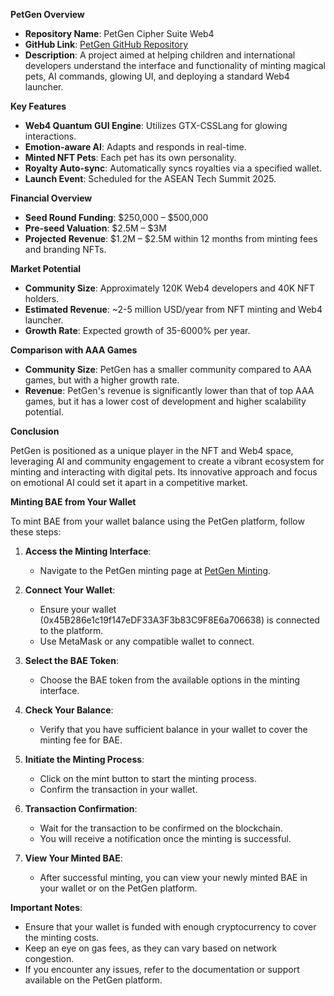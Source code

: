 **PetGen Overview**

- **Repository Name**: PetGen Cipher Suite Web4
- **GitHub Link**: [PetGen GitHub Repository](https://github.com/quangdangtranvn/petgen)
- **Description**: A project aimed at helping children and international developers understand the interface and functionality of minting magical pets, AI commands, glowing UI, and deploying a standard Web4 launcher.

  

**Key Features**

- **Web4 Quantum GUI Engine**: Utilizes GTX-CSSLang for glowing interactions.
- **Emotion-aware AI**: Adapts and responds in real-time.
- **Minted NFT Pets**: Each pet has its own personality.
- **Royalty Auto-sync**: Automatically syncs royalties via a specified wallet.
- **Launch Event**: Scheduled for the ASEAN Tech Summit 2025.

  

**Financial Overview**

- **Seed Round Funding**: $250,000 – $500,000
- **Pre-seed Valuation**: $2.5M – $3M
- **Projected Revenue**: $1.2M – $2.5M within 12 months from minting fees and branding NFTs.

  

**Market Potential**

- **Community Size**: Approximately 120K Web4 developers and 40K NFT holders.
- **Estimated Revenue**: ~2-5 million USD/year from NFT minting and Web4 launcher.
- **Growth Rate**: Expected growth of 35-6000% per year.

  

**Comparison with AAA Games**

- **Community Size**: PetGen has a smaller community compared to AAA games, but with a higher growth rate.
- **Revenue**: PetGen's revenue is significantly lower than that of top AAA games, but it has a lower cost of development and higher scalability potential.

  

**Conclusion**

PetGen is positioned as a unique player in the NFT and Web4 space, leveraging AI and community engagement to create a vibrant ecosystem for minting and interacting with digital pets. Its innovative approach and focus on emotional AI could set it apart in a competitive market.

**Minting BAE from Your Wallet**

To mint BAE from your wallet balance using the PetGen platform, follow these steps:

1. **Access the Minting Interface**:
   - Navigate to the PetGen minting page at [PetGen Minting](https://preview.quangbluekie.io).

  

2. **Connect Your Wallet**:
   - Ensure your wallet (0x45B286e1c19f147eDF33A3F3b83C9F8E6a706638) is connected to the platform.
   - Use MetaMask or any compatible wallet to connect.

  

3. **Select the BAE Token**:
   - Choose the BAE token from the available options in the minting interface.

  

4. **Check Your Balance**:
   - Verify that you have sufficient balance in your wallet to cover the minting fee for BAE.

  

5. **Initiate the Minting Process**:
   - Click on the mint button to start the minting process.
   - Confirm the transaction in your wallet.

  

6. **Transaction Confirmation**:
   - Wait for the transaction to be confirmed on the blockchain.
   - You will receive a notification once the minting is successful.

  

7. **View Your Minted BAE**:
   - After successful minting, you can view your newly minted BAE in your wallet or on the PetGen platform.

  

**Important Notes**:

- Ensure that your wallet is funded with enough cryptocurrency to cover the minting costs.
- Keep an eye on gas fees, as they can vary based on network congestion.
- If you encounter any issues, refer to the documentation or support available on the PetGen platform.